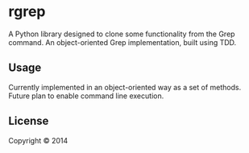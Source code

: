 # rgrep

A Python library designed to clone some functionality from the Grep command.
An object-oriented Grep implementation, built using TDD.

## Usage

Currently implemented in an object-oriented way as a set of methods. Future
plan to enable command line execution.

## License

Copyright © 2014 

